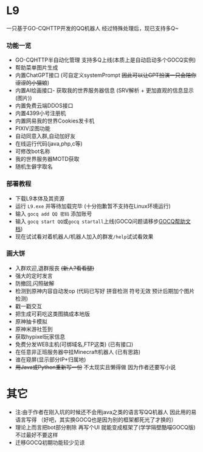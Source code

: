 # L9
 一只基于GO-CQHTTP开发的QQ机器人 经过特殊处理后，现已支持多Q~

### 功能一览
- GO-CQHTTP半自动化管理 支持多Q上线(本质上是自动启动多个GOCQ实例)
- 帮助菜单图片生成
- 内置ChatGPT接口 (可自定义systemPrompt ~~因此可以让GPT扮演一只会陪你涩涩的小猫娘~~)
- 内置AI绘画接口- 获取我的世界服务器信息 (SRV解析 + 更加直观的信息显示(图片))
- 内置免费云端DDOS接口
- 内置4399小号注册机
- 内置网易我的世界Cookies发卡机
- PIXIV涩图功能
- 自动同意入群,自动加好友
- 在线运行代码(java,php,c等)
- 可修改bot名称
- 我的世界服务器MOTD获取
- 随机生僻字取名

### 部署教程
- 下载L9本体及其资源
- 运行 `L9.exe` 并等待加载完毕 (十分抱歉暂不支持在Linux环境运行)
- 输入 `gocq add QQ 密码` 添加账号
- 输入 `gocq start QQ`或`gocq startall`上线(GOCQ问题请移步[GOCQ帮助文档](https://docs.go-cqhttp.org/guide/#go-cqhttp "GOCQ帮助文档"))
- 现在试试看对着机器人/机器人加入的群发`/help`试试看效果

### 画大饼
- 入群欢迎,退群报丧 ~~(新人?看看腿)~~
- 强大的定时发言
- 防撤回,闪照破解
- 检测到原神内容自动发op (代码已写好 拼音检测 符号无效 预计后期加个图片检测)
- 戳一戳交互
- 把生成可莉吃这类图搞成本地版
- 原神抽卡模拟
- 原神米游社签到
- 获取hypixel玩家信息
- 免费分发WEB主机(可绑域名,FTP这类) (已有接口)
- 在任意非正班服务器中挂Minecraft机器人 (已有思路)
- 谁在窥屏(显示部分IP+归属地)
- ~~用Java或Python重新写一份~~ 不太现实且懒得做 因为作者还要写小说
# 其它
- 注:由于作者在刚入坑的时候还不会用java之类的语言写QQ机器人 因此用的易语言写得 （好吧，其实换GOCQ也是因为别的框架都死光了才换的）
- 理论上而言把bot部分剔除 再写个UI 就能变成框架了(学学隔壁酷喵GOCQ版) 不过最好不要这样
- 迁移GOCQ初期功能较少见谅